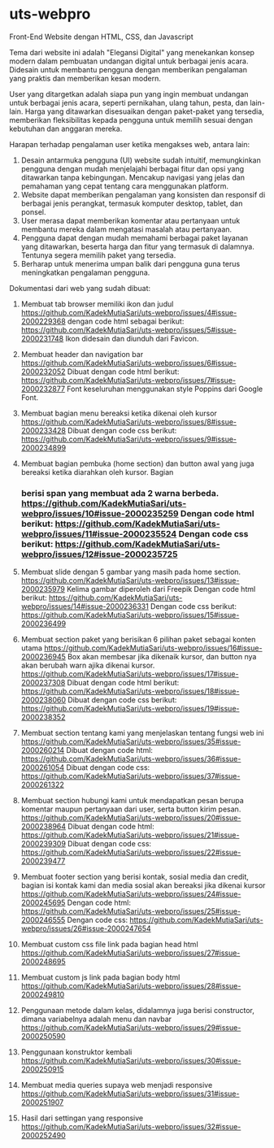 # uts-webpro
Front-End Website dengan HTML, CSS, dan Javascript

Tema dari website ini adalah "Elegansi Digital" yang menekankan konsep modern dalam pembuatan undangan digital untuk berbagai jenis acara. Didesain untuk membantu pengguna dengan memberikan pengalaman yang praktis dan memberikan kesan modern.

User yang ditargetkan adalah siapa pun yang ingin membuat undangan untuk berbagai jenis acara, seperti pernikahan, ulang tahun, pesta, dan lain-lain. Harga yang ditawarkan disesuaikan dengan paket-paket yang tersedia, memberikan fleksibilitas kepada pengguna untuk memilih sesuai dengan kebutuhan dan anggaran mereka.

Harapan terhadap pengalaman user ketika mengakses web, antara lain:
1. Desain antarmuka pengguna (UI) website sudah intuitif, memungkinkan pengguna dengan mudah menjelajahi berbagai fitur dan opsi yang ditawarkan tanpa kebingungan. Mencakup navigasi yang jelas dan pemahaman yang cepat tentang cara menggunakan platform.
2. Website dapat memberikan pengalaman yang konsisten dan responsif di berbagai jenis perangkat, termasuk komputer desktop, tablet, dan ponsel. 
3. User merasa dapat memberikan komentar atau pertanyaan untuk membantu mereka dalam mengatasi masalah atau pertanyaan. 
4. Pengguna dapat dengan mudah memahami berbagai paket layanan yang ditawarkan, beserta harga dan fitur yang termasuk di dalamnya. Tentunya segera memilih paket yang tersedia.
5. Berharap untuk menerima umpan balik dari pengguna guna terus meningkatkan pengalaman pengguna.

Dokumentasi dari web yang sudah dibuat:
1. Membuat tab browser memiliki ikon dan judul
   https://github.com/KadekMutiaSari/uts-webpro/issues/4#issue-2000229368
   dengan code html sebagai berikut: https://github.com/KadekMutiaSari/uts-webpro/issues/5#issue-2000231748
   Ikon didesain dan diunduh dari Favicon.


2. Membuat header dan navigation bar
   https://github.com/KadekMutiaSari/uts-webpro/issues/6#issue-2000232052
   Dibuat dengan code html berikut: https://github.com/KadekMutiaSari/uts-webpro/issues/7#issue-2000232877
   Font keseluruhan menggunakan style Poppins dari Google Font.

3. Membuat bagian menu bereaksi ketika dikenai oleh kursor
   https://github.com/KadekMutiaSari/uts-webpro/issues/8#issue-2000233428
   Dibuat dengan code css berikut: https://github.com/KadekMutiaSari/uts-webpro/issues/9#issue-2000234899
   

4. Membuat bagian pembuka (home section) dan button awal yang juga bereaksi ketika diarahkan oleh kursor. Bagian <h3> berisi span yang membuat ada 2 warna berbeda.
   https://github.com/KadekMutiaSari/uts-webpro/issues/10#issue-2000235259
   Dengan code html berikut: https://github.com/KadekMutiaSari/uts-webpro/issues/11#issue-2000235524
   Dengan code css berikut: https://github.com/KadekMutiaSari/uts-webpro/issues/12#issue-2000235725
 
5.	Membuat slide dengan 5 gambar yang masih pada home section.
   https://github.com/KadekMutiaSari/uts-webpro/issues/13#issue-2000235979
   Kelima gambar diperoleh dari Freepik
  	Dengan code html berikut: https://github.com/KadekMutiaSari/uts-webpro/issues/14#issue-2000236331
  	Dengan code css berikut: https://github.com/KadekMutiaSari/uts-webpro/issues/15#issue-2000236499

6.	Membuat section paket yang berisikan 6 pilihan paket sebagai konten utama
   https://github.com/KadekMutiaSari/uts-webpro/issues/16#issue-2000236945
   Box akan membesar jika dikenaik kursor, dan button nya akan berubah warn ajika dikenai kursor.
  	https://github.com/KadekMutiaSari/uts-webpro/issues/17#issue-2000237308
  	Dibuat dengan code html berikut: https://github.com/KadekMutiaSari/uts-webpro/issues/18#issue-2000238060
  	Dibuat dengan code css berikut: https://github.com/KadekMutiaSari/uts-webpro/issues/19#issue-2000238352

7. Membuat section tentang kami yang menjelaskan tentang fungsi web ini
   https://github.com/KadekMutiaSari/uts-webpro/issues/35#issue-2000260214
   Dibuat dengan code html: https://github.com/KadekMutiaSari/uts-webpro/issues/36#issue-2000261054
   Dibuat dengan code css: https://github.com/KadekMutiaSari/uts-webpro/issues/37#issue-2000261322

8.	Membuat section hubungi kami untuk mendapatkan pesan berupa komentar maupun pertanyaan dari user, serta button kirim pesan.
   https://github.com/KadekMutiaSari/uts-webpro/issues/20#issue-2000238964
   Dibuat dengan code html: https://github.com/KadekMutiaSari/uts-webpro/issues/21#issue-2000239309
  	Dibuat dengan code css: https://github.com/KadekMutiaSari/uts-webpro/issues/22#issue-2000239477
 	 	 
9. Membuat footer section yang berisi kontak, sosial media dan credit, bagian isi kontak kami dan media sosial akan bereaksi jika dikenai kursor
   https://github.com/KadekMutiaSari/uts-webpro/issues/24#issue-2000245695
   Dengan code html: https://github.com/KadekMutiaSari/uts-webpro/issues/25#issue-2000246555
  	Dengan code css: https://github.com/KadekMutiaSari/uts-webpro/issues/26#issue-2000247654
  

10.	Membuat custom css file link pada bagian head html
    https://github.com/KadekMutiaSari/uts-webpro/issues/27#issue-2000248695
 

11.	Membuat custom js link pada bagian body html
    https://github.com/KadekMutiaSari/uts-webpro/issues/28#issue-2000249810
 

12.	Penggunaan metode dalam kelas, didalamnya juga berisi constructor, dimana variabelnya adalah menu dan navbar
    https://github.com/KadekMutiaSari/uts-webpro/issues/29#issue-2000250590

13.	Penggunaan konstruktor kembali
    https://github.com/KadekMutiaSari/uts-webpro/issues/30#issue-2000250915

14.	Membuat media queries supaya web menjadi responsive
    https://github.com/KadekMutiaSari/uts-webpro/issues/31#issue-2000251907
 	 

15.	Hasil dari settingan yang responsive
    https://github.com/KadekMutiaSari/uts-webpro/issues/32#issue-2000252490
 	 	 	 



